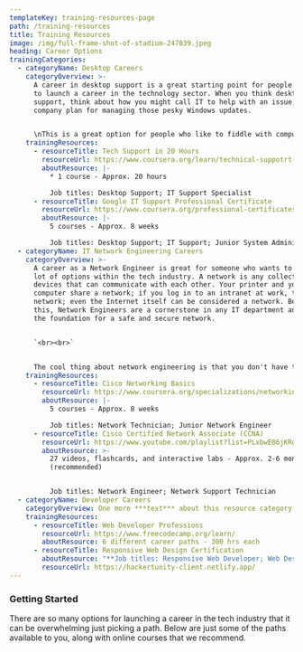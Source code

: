 ```yaml
---
templateKey: training-resources-page
path: /training-resources
title: Training Resources
image: /img/full-frame-shot-of-stadium-247839.jpeg
heading: Career Options
trainingCategories:
  - categoryName: Desktop Careers
    categoryOverview: >-
      A career in desktop support is a great starting point for people who want
      to launch a career in the technology sector. When you think desktop
      support, think about how you might call IT to help with an issue, or a
      company plan for managing those pesky Windows updates.  


      \nThis is a great option for people who like to fiddle with computer settings, learn new software, or get the latest gadgets. But if that doesn't sound like you, there's no need to fret: Google search becomes any desk top support technician's best friend.
    trainingResources:
      - resourceTitle: Tech Support in 20 Hours
        resourceUrl: https://www.coursera.org/learn/technical-suppotrt-fundamentals
        aboutResource: |-
          * 1 course - Approx. 20 hours

          Job titles: Desktop Support; IT Support Specialist
      - resourceTitle: Google IT Support Professional Certificate
        resourceUrl: https://www.coursera.org/professional-certificates/google-it-support#courses
        aboutResource: |-
          5 courses - Approx. 8 weeks

          Job titles: Desktop Support; IT Support; Junior System Administrator
  - categoryName: IT Network Engineering Careers
    categoryOverview: >-
      A career as a Network Engineer is great for someone who wants to have a
      lot of options within the tech industry. A network is any collection of
      devices that can communicate with each other. Your printer and your
      computer share a network; if you log in to an intranet at work, that's a
      network; even the Internet itself can be considered a network. Because of
      this, Network Engineers are a cornerstone in any IT department and build
      the foundation for a safe and secure network.


      `<br><br>`


      The cool thing about network engineering is that you don't have to have a super technical mind to start with; you just need to be curious about how things connect and able to turn a big picture into small details.
    trainingResources:
      - resourceTitle: Cisco Networking Basics
        resourceUrl: https://www.coursera.org/specializations/networking-basics
        aboutResource: |-
          5 courses - Approx. 8 weeks

          Job titles: Network Technician; Junior Network Engineer
      - resourceTitle: Cisco Certified Network Associate (CCNA)
        resourceUrl: https://www.youtube.com/playlist?list=PLxbwE86jKRgMpuZuLBivzlM8s2Dk5lXBQ
        aboutResource: >-
          27 videos, flashcards, and interactive labs - Approx. 2-6 months
          (recommended)


          Job titles: Network Engineer; Network Support Technician
  - categoryName: Developer Careers
    categoryOverview: One more ***text*** about this resource category...
    trainingResources:
      - resourceTitle: Web Developer Professions
        resourceUrl: https://www.freecodecamp.org/learn/
        aboutResource: 6 different career paths - 300 hrs each
      - resourceTitle: Responsive Web Design Certification
        aboutResource: "**Job titles: Responsive Web Developer; Web Designer**"
        resourceUrl: https://hackertunity-client.netlify.app/
---
```

### Getting Started

There are so many options for launching a career in the tech industry that it can be overwhelming just picking a path. Below are just some of the paths available to you, along with online courses that we recommend.